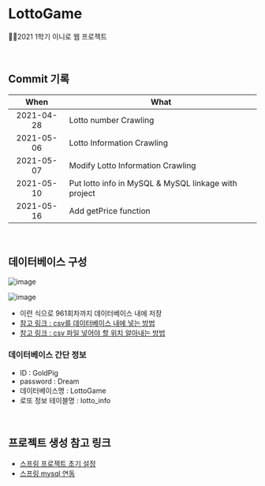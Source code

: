 # LottoGame
👩‍💻2021 1학기 이니로 웹 프로젝트

<br>

## Commit 기록
| When | What |
|:---:|---|
| 2021-04-28 | Lotto number Crawling |
| 2021-05-06 | Lotto Information Crawling |
| 2021-05-07 | Modify Lotto Information Crawling |
| 2021-05-10 | Put lotto info in MySQL & MySQL linkage with project |
| 2021-05-16 | Add getPrice function |

<br>

## 데이터베이스 구성
![image](https://user-images.githubusercontent.com/57928612/117430194-d62f1e00-af62-11eb-886d-807a45f9ef5f.png)

![image](https://user-images.githubusercontent.com/57928612/117430302-f52db000-af62-11eb-8b8e-a58a4f9068da.png)

- 이런 식으로 961회차까지 데이터베이스 내에 저장
- [참고 링크 : csv를 데이터베이스 내에 넣는 방법](https://huddling.tistory.com/26)
- [참고 링크 : csv 파일 넣어야 할 위치 알아내는 방법](https://blog.naver.com/alsdomm/221737364291)

### 데이터베이스 간단 정보
- ID : GoldPig
- password : Dream
- 데이터베이스명 : LottoGame
- 로또 정보 테이블명 : lotto_info

<br>

## 프로젝트 생성 참고 링크
- [스프링 프로젝트 초기 설정](https://all-record.tistory.com/174)
- [스프링 mysql 연동](https://all-record.tistory.com/175)

